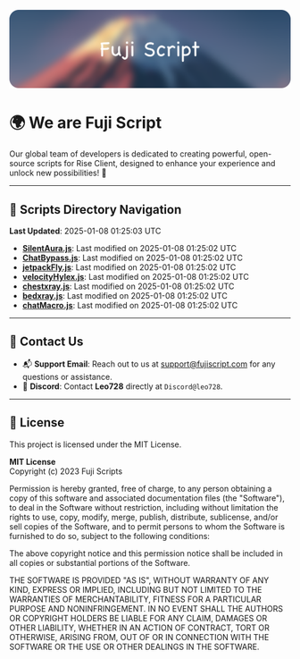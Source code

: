 ![Banner](.github/b.webp)

# 🌍 **We are Fuji Script**

Our global team of developers is dedicated to creating powerful, open-source scripts for Rise Client, designed to enhance your experience and unlock new possibilities! 🌟

---
<!-- SCRIPTS_NAVIGATION_START -->
## 📂 **Scripts Directory Navigation**

**Last Updated**: 2025-01-08 01:25:03 UTC

- **[SilentAura.js](scripts/SilentAura.js)**: Last modified on 2025-01-08 01:25:02 UTC
- **[ChatBypass.js](scripts/ChatBypass.js)**: Last modified on 2025-01-08 01:25:02 UTC
- **[jetpackFly.js](scripts/jetpackFly.js)**: Last modified on 2025-01-08 01:25:02 UTC
- **[velocityHylex.js](scripts/velocityHylex.js)**: Last modified on 2025-01-08 01:25:02 UTC
- **[chestxray.js](scripts/chestxray.js)**: Last modified on 2025-01-08 01:25:02 UTC
- **[bedxray.js](scripts/bedxray.js)**: Last modified on 2025-01-08 01:25:02 UTC
- **[chatMacro.js](scripts/chatMacro.js)**: Last modified on 2025-01-08 01:25:02 UTC

<!-- SCRIPTS_NAVIGATION_END -->

---

## 💬 **Contact Us**  
- 📬 **Support Email**: Reach out to us at [support@fujiscript.com](mailto:support@fujiscript.com) for any questions or assistance.  
- 💬 **Discord**: Contact **Leo728** directly at `Discord@leo728`.

---

## 📜 **License**

This project is licensed under the MIT License.  

**MIT License**  
Copyright (c) 2023 Fuji Scripts  

Permission is hereby granted, free of charge, to any person obtaining a copy of this software and associated documentation files (the "Software"), to deal in the Software without restriction, including without limitation the rights to use, copy, modify, merge, publish, distribute, sublicense, and/or sell copies of the Software, and to permit persons to whom the Software is furnished to do so, subject to the following conditions:  

The above copyright notice and this permission notice shall be included in all copies or substantial portions of the Software.  

THE SOFTWARE IS PROVIDED "AS IS", WITHOUT WARRANTY OF ANY KIND, EXPRESS OR IMPLIED, INCLUDING BUT NOT LIMITED TO THE WARRANTIES OF MERCHANTABILITY, FITNESS FOR A PARTICULAR PURPOSE AND NONINFRINGEMENT. IN NO EVENT SHALL THE AUTHORS OR COPYRIGHT HOLDERS BE LIABLE FOR ANY CLAIM, DAMAGES OR OTHER LIABILITY, WHETHER IN AN ACTION OF CONTRACT, TORT OR OTHERWISE, ARISING FROM, OUT OF OR IN CONNECTION WITH THE SOFTWARE OR THE USE OR OTHER DEALINGS IN THE SOFTWARE.  
